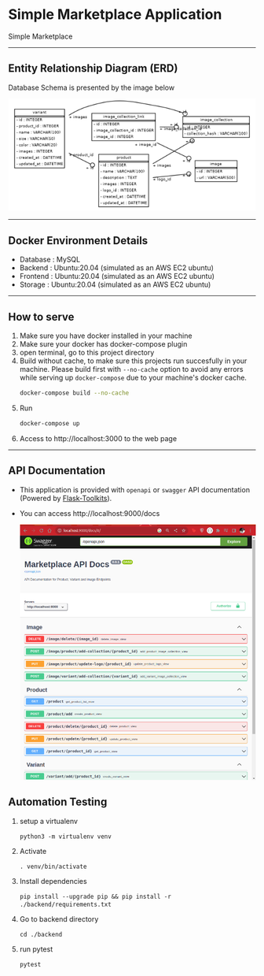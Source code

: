 # Simple Marketplace Application
Simple Marketplace

---

## Entity Relationship Diagram (ERD)
Database Schema is presented by the image below

![alt text](https://github.com/Danangjoyoo/SimpleMarketplace/blob/develop/docs/erd.png?raw=true)

---

## Docker Environment Details
- Database : MySQL
- Backend : Ubuntu:20.04 (simulated as an AWS EC2 ubuntu)
- Frontend : Ubuntu:20.04 (simulated as an AWS EC2 ubuntu)
- Storage : Ubuntu:20.04 (simulated as an AWS EC2 ubuntu)

---
## How to serve
1. Make sure you have docker installed in your machine
2. Make sure your docker has docker-compose plugin
3. open terminal, go to this project directory
4. Build without cache, to make sure this projects run succesfully in your machine. Please build first with `--no-cache` option to avoid any errors while serving up `docker-compose` due to your machine's docker cache.
    ```bash
    docker-compose build --no-cache
    ```
4. Run
    ```bash
    docker-compose up
    ```
5. Access to http://localhost:3000 to the web page

---

## API Documentation
- This application is provided with `openapi` or `swagger` API documentation (Powered by [Flask-Toolkits](https://pypi.org/project/flask-toolkits)).
- You can access http://localhost:9000/docs

    ![alt text](https://github.com/Danangjoyoo/SimpleMarketplace/blob/develop/docs/apidocs.png?raw=true)


## Automation Testing
1. setup a virtualenv
    ```
    python3 -m virtualenv venv
    ```
2. Activate
    ```
    . venv/bin/activate
    ```
3. Install dependencies
    ```
    pip install --upgrade pip && pip install -r ./backend/requirements.txt
    ```
4. Go to backend directory
    ```
    cd ./backend
    ```
5. run pytest
    ```
    pytest
    ```
